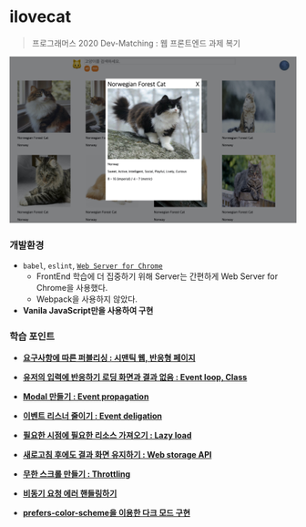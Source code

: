 # ilovecat
>  프로그래머스 2020 Dev-Matching : 웹 프론트엔드 과제 복기

![](./ilovecat.jpg)



### 개발환경

- `babel`, `eslint`, [`Web Server for Chrome`](https://chrome.google.com/webstore/detail/web-server-for-chrome/ofhbbkphhbklhfoeikjpcbhemlocgigb)
  - FrontEnd 학습에 더 집중하기 위해 Server는 간편하게 Web Server for Chrome을 사용했다.
  - Webpack을 사용하지 않았다.
- **Vanila JavaScript만을 사용하여 구현**



### 학습 포인트

- [**요구사항에 따른 퍼블리싱 : 시맨틱 웹, 반응형 페이지**](https://velog.io/@hyeon930/요구사항에-따른-퍼블리싱-시맨틱-웹-반응형-페이지)
- [**유저의 입력에 반응하기 로딩 화면과 결과 없음 : Event loop, Class**](https://velog.io/@hyeon930/유저의-입력에-반응하기-로딩-화면과-결과-없음-Event-loop-Class)
- [**Modal 만들기 : Event propagation**](https://velog.io/@hyeon930/Modal-만들기-Event-propagation)
- [**이벤트 리스너 줄이기 : Event deligation**](https://velog.io/@hyeon930/이벤트-리스너-줄이기-Event-deligation)
- [**필요한 시점에 필요한 리소스 가져오기 : Lazy load**](https://velog.io/@hyeon930/필요한-시점에-필요한-리소스-가져오기-Lazy-loading)

- [**새로고침 후에도 결과 화면 유지하기 : Web storage API**](https://velog.io/@hyeon930/새로고침-후에도-결과-화면-유지하기-Web-Storage-API)
- [**무한 스크롤 만들기 : Throttling**](https://velog.io/@hyeon930/무한-스크롤-만들기-Throttling)
- [**비동기 요청 에러 핸들링하기**]()
- [**prefers-color-scheme을 이용한 다크 모드 구현**]()

